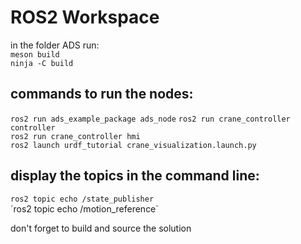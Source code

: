 # ROS2 Workspace

in the folder ADS run:   
`meson build`  
`ninja -C build`  

## commands to run the nodes:   
`ros2 run ads_example_package ads_node`
`ros2 run crane_controller controller`  
`ros2 run crane_controller hmi`  
`ros2 launch urdf_tutorial crane_visualization.launch.py`  

## display the topics in the command line:  
`ros2 topic echo /state_publisher`  
´ros2 topic echo /motion_reference`  

don't forget to build and source the solution
